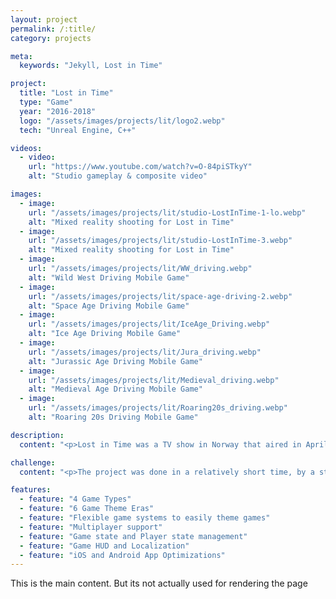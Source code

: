 ```yaml
---
layout: project
permalink: /:title/
category: projects

meta:
  keywords: "Jekyll, Lost in Time"

project:
  title: "Lost in Time"
  type: "Game"
  year: "2016-2018"
  logo: "/assets/images/projects/lit/logo2.webp"
  tech: "Unreal Engine, C++"

videos:
  - video:
    url: "https://www.youtube.com/watch?v=O-84piSTkyY"
    alt: "Studio gameplay & composite video"

images:
  - image:
    url: "/assets/images/projects/lit/studio-LostInTime-1-lo.webp"
    alt: "Mixed reality shooting for Lost in Time"
  - image:
    url: "/assets/images/projects/lit/studio-LostInTime-3.webp"
    alt: "Mixed reality shooting for Lost in Time"
  - image:
    url: "/assets/images/projects/lit/WW_driving.webp"
    alt: "Wild West Driving Mobile Game"
  - image:
    url: "/assets/images/projects/lit/space-age-driving-2.webp"
    alt: "Space Age Driving Mobile Game"
  - image:
    url: "/assets/images/projects/lit/IceAge_Driving.webp"
    alt: "Ice Age Driving Mobile Game"
  - image:
    url: "/assets/images/projects/lit/Jura_driving.webp"
    alt: "Jurassic Age Driving Mobile Game"
  - image:
    url: "/assets/images/projects/lit/Medieval_driving.webp"
    alt: "Medieval Age Driving Mobile Game"
  - image:
    url: "/assets/images/projects/lit/Roaring20s_driving.webp"
    alt: "Roaring 20s Driving Mobile Game"

description:
  content: "<p>Lost in Time was a TV show in Norway that aired in April 2017 with a companion app for viewers to play along. It was culmination of a family of technologies that allowed the production of tightly coupled products for television broadcasting.</p><p>In the show, contestants compete with each other by playing mixed reality games for a prize pool. These mixed reality games had physical controllers for digital games and were captured in a green room.</p><p>When the show aired, players at home could join and compete for a prize pool that would be equal to the episode's prize pool. Both the show and the apps had 4 games types, with each themed for 6 distinct era themes. Both the mobile app/games and the studio interactive games were made in Unreal Engine 4.</p>"

challenge:
  content: "<p>The project was done in a relatively short time, by a startup. This meant the biggest difficulty with this project was figuring out the details of the workflow while being in the thick of it. The short timelines also meant the product was often very untested, which eventually turned out to let the product down.</p>"

features:
  - feature: "4 Game Types"
  - feature: "6 Game Theme Eras"
  - feature: "Flexible game systems to easily theme games"
  - feature: "Multiplayer support"
  - feature: "Game state and Player state management"
  - feature: "Game HUD and Localization"
  - feature: "iOS and Android App Optimizations"
---
```

<p>This is the main content. But its not actually used for rendering the page</p>
